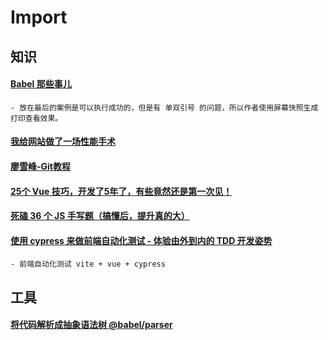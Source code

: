 # Import

## 知识

#### [Babel 那些事儿](https://juejin.cn/post/6985540486823936031)
    - 放在最后的案例是可以执行成功的，但是有 单双引号 的问题，所以作者使用屏幕快照生成打印查看效果。

#### [我给网站做了一场性能手术](https://juejin.cn/post/6959333330277892133)

#### [廖雪峰-Git教程](https://www.liaoxuefeng.com/wiki/896043488029600)

#### [25个 Vue 技巧，开发了5年了，有些竟然还是第一次见！](https://zhuanlan.zhihu.com/p/393456120)

#### [死磕 36 个 JS 手写题（搞懂后，提升真的大）](https://juejin.cn/post/6946022649768181774#heading-0)

#### [使用 cypress 来做前端自动化测试 - 体验由外到内的 TDD 开发姿势](https://www.bilibili.com/video/BV1WU4y1J7Va?share_medium=android&share_plat=android&share_session_id=2e6ff244-7158-4d4c-acc7-027273eb943d&share_source=WEIXIN&share_tag=s_i&timestamp=1628066274&unique_k=NkB9h3)
    - 前端自动化测试 vite + vue + cypress

## 工具

#### [将代码解析成抽象语法树 @babel/parser ](https://astexplorer.net/)